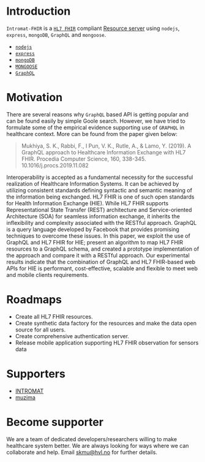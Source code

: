 # Introduction

`Intromat-FHIR` is a [`HL7 FHIR`](http://hl7.org/fhir/resourcelist.html) compliant [Resource server](http://hl7.org/fhir/smart-app-launch/0.8.0/) using `nodejs`, `express`, `mongoDB`, `GraphQL` and `mongoose`. 

- [`nodejs`](https://nodejs.org/en/)
- [`express`](https://expressjs.com/)
- [`mongoDB`](https://www.mongodb.com/)
- [`MONGOOSE`](https://mongoosejs.com/)
- [`GraphQL`](https://graphql.org/learn/)


# Motivation
There are several reasons why `GraphQL` based API is getting popular and can be found easily by simple Goole search. However, we have tried to formulate some of the empirical evidence supporting use of `GRAPHQL` in healthcare context. More can be found from the paper given below:

> Mukhiya, S. K., Rabbi, F., I Pun, V. K., Rutle, A., & Lamo, Y. (2019). A GraphQL approach to Healthcare Information Exchange with HL7 FHIR. Procedia Computer Science, 160, 338-345.   10.1016/j.procs.2019.11.082

Interoperability is accepted as a fundamental necessity for the successful realization of Healthcare Information Systems. It can be achieved by utilizing consistent standards defining syntactic and semantic meaning of the information being exchanged. HL7 FHIR is one of such open standards for Health Information Exchange (HIE). While HL7 FHIR supports Representational State Transfer (REST) architecture and Service-oriented Architecture (SOA) for seamless information exchange, it inherits the inflexibility and complexity associated with the RESTful approach. GraphQL is a query language developed by Facebook that provides promising techniques to overcome these issues. In this paper, we exploit the use of GraphQL and HL7 FHIR for HIE; present an algorithm to map HL7 FHIR resources to a GraphQL schema, and created a prototype implementation of the approach and compare it with a RESTful approach. Our experimental results indicate that the combination of GraphQL and HL7 FHIR-based web APIs for HIE is performant, cost-effective, scalable and flexible to meet web and mobile clients requirements.

# Roadmaps

- Create all HL7 FHIR resources. 
- Create synthetic data factory for the resources and make the data open source for all users. 
- Create comprehensive authentication server.
- Release mobile application supporting HL7 FHIR observation for sensors data

# Supporters

- [INTROMAT](https://intromat.no/)
- [muzima](https://www.muzima.org/)

# Become supporter
We are a team of dedicated developers/researchers willing to make healthcare system better. We are always looking for ways where we can collaborate and help. Email <a href="mailto:skmu@hvl.no"><skmu@hvl.no> </a> for further details. 
